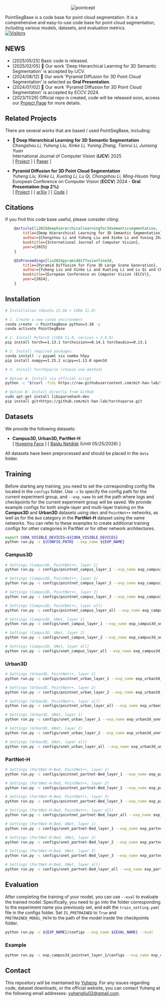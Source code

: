 <p align="center">
    <picture>
    <img alt="pointcept" src="https://dhl3d.github.io/images/PointSegBase_badge.jpg">
    </picture><br>
</p>

PointSegBase is a code base for point cloud segmentation. It is a comprehensive and easy-to-use code base for point cloud segmentation, including various models, datasets, and evaluation metrics.  
[![Visitors](https://api.visitorbadge.io/api/visitors?path=https%3A%2F%2Fgithub.com%2FPointCloud-Lab%2FPointSegBase%3Ftab%3Dreadme-ov-file&label=Visitors&countColor=%23fedcba&style=flat&labelStyle=none)](https://visitorbadge.io/status?path=https%3A%2F%2Fgithub.com%2FPointCloud-Lab%2FPointSegBase%3Ftab%3Dreadme-ov-file)  
## NEWS

- [2025/05/25] Basic code is released.
- [2025/02/05] 🚀 Our work 'Deep Hierarchical Learning for 3D Semantic Segmentation' is accepted by IJCV.
- [2024/08/12] 🚀 Our work 'Pyramid Diffusion for 3D Point Cloud Segmentation' is selected as **Oral Presentation**.
- [2024/07/02] 🚀 Our work 'Pyramid Diffusion for 3D Point Cloud Segmentation' is accepted by ECCV 2024.
- [2023/11/29] Official repo is created, code will be released soon, access our [Project Page](https://dhl3d.github.io/) for more details.

## Related Projects

There are several works that are based / used PointSegBase, including:

- **📌 Deep Hierarchical Learning for 3D Semantic Segmentation**  
*Chongshou Li, Yuheng Liu, Xinke Li, Yuning Zhang, Tianrui Li, Junsong Yuan*  
International Journal of Computer Vision (**IJCV**) 2025  
[ [Project](https://dhl3d.github.io/) ] [ [Paper](https://link.springer.com/article/10.1007/s11263-025-02387-6) ]


- **Pyramid Diffusion for 3D Point Cloud Segmentation**  
*Yuheng Liu, Xinke Li, Xueting Li, Lu Qi, Chongshou Li, Ming-Hsuan Yang*  
European Conference on Computer Vision (**ECCV**) 2024 - **Oral Presentation (top 2%)**  
[ [Project](https://yuheng.ink/project-page/pyramid-discrete-diffusion/) ] [ [arXiv](https://arxiv.org/abs/2311.12085) ] [ [Code](https://github.com/yuhengliu02/pyramid-discrete-diffusion) ]

## Citations
If you find this code base useful, please consider citing:

```bibtex
    @article{li2025deephierarchicallearningfor3dsemanticsegmentation,
        title={Deep Hierarchical Learning for 3D Semantic Segmentation},
        author={Chongshou Li and Yuheng Liu and Xinke Li and Yuning Zhang and Tianrui Li and Junsong Yuan},
        booktitle={International Journal of Computer Vision},
        year={2025}
    }
```

```bibtex
    @InProceedings{liu2024pyramiddiffusionfine3d,
        title={Pyramid Diffusion for Fine 3D Large Scene Generation},
        author={Yuheng Liu and Xinke Li and Xueting Li and Lu Qi and Chongshou Li and Ming-Hsuan Yang},
        booktitle={European Conference on Computer Vision (ECCV)},
        year={2024},
    }
```

## Installation

```bash
# Installation (Ubuntu 22.04 + CUDA 11.8)

# 1. Create a new conda environment
conda create -n PointSegBase python=3.10 -y
conda activate PointSegBase

# 2. Install PyTorch (CUDA 11.8, version < 2.0.0)
pip install torch==1.13.1 torchvision==0.14.1 torchaudio==0.13.1

# 3. Install required packages
conda install -y pyyaml six numba h5py
pip install numpy==1.25.2 scipy==1.13.0 open3d

# 4. Install TorchSparse (choose one method)

# Option A: Install via official script
python -c "$(curl -fsSL https://raw.githubusercontent.com/mit-han-lab/torchsparse/master/install.py)"

# Option B: Install directly from GitHub
sudo apt-get install libsparsehash-dev
pip install git+https://github.com/mit-han-lab/torchsparse.git
```

## Datasets
We provide the following datasets:

- **Campus3D, Urban3D, PartNet-H**  
[ [Hugging Face](https://huggingface.co/datasets/Yuheng02/PointSegBase_Datasets) ] [ [Baidu Netdisk](https://pan.baidu.com/s/1pUnCJXRICnGuA_EWG8QHIA?pwd=2025) (Until 05/25/2026) ]  

All datasets have been preprocessed and should be placed in the `data` folder.

## Training
Before starting any training, you need to set the corresponding config file located in the `configs` folder. Use `-c` to specify the config path for the current experiment group, and `--exp_name` to set the path where logs and checkpoints for the current experiment group will be saved. We provide example configs for both single-layer and multi-layer training on the **Campus3D** and **Urban3D** datasets using `UNet` and `PointNet++` networks, as well as for the `Bed` category in the **PartNet-H** dataset using the same networks. You can refer to these examples to create additional training configs for other categories in PartNet or for other network architectures.

```bash
export CUDA_VISIBLE_DEVICES=${CUDA_VISIBLE_DEVICES}
python run.py -c ${CONFIG_PATH} --exp_name ${EXP_NAME}
```

### Campus3D
```bash
# Settings (Campus3D, PointNet++, layer 1)
python run.py -c configs/pointnet_campus_layer_1 --exp_name exp_campus3d_pointnet_layer_1

# Settings (Campus3D, PointNet++, layer 2)
python run.py -c configs/pointnet_campus_layer_2 --exp_name exp_campus3d_pointnet_layer_2

# Settings (Campus3D, PointNet++, layer 3)
python run.py -c configs/pointnet_campus_layer_3 --exp_name exp_campus3d_pointnet_layer_3

# Settings (Campus3D, PointNet++, layer all)
python run.py -c configs/pointnet_campus_layer_all --exp_name exp_campus3d_pointnet_layer_all

# Settings (Campus3D, UNet, layer 1)
python run.py -c configs/unet_campus_layer_1 --exp_name exp_campus3d_unet_layer_1

# Settings (Campus3D, UNet, layer 2)
python run.py -c configs/unet_campus_layer_2 --exp_name exp_campus3d_unet_layer_2

# Settings (Campus3D, UNet, layer all)
python run.py -c configs/unet_campus_layer_all --exp_name exp_campus3d_unet_layer_all
```

### Urban3D
```bash
# Settings (Urban3D, PointNet++, layer 1)
python run.py -c configs/pointnet_urban_layer_1 --exp_name exp_urban3d_pointnet_layer_1

# Settings (Urban3D, PointNet++, layer 2)
python run.py -c configs/pointnet_urban_layer_2 --exp_name exp_urban3d_pointnet_layer_2

# Settings (Urban3D, PointNet++, layer all)
python run.py -c configs/pointnet_urban_layer_all --exp_name exp_urban3d_pointnet_layer_all

# Settings (Urban3D, UNet, layer 1)
python run.py -c configs/unet_urban_layer_1 --exp_name exp_urban3d_unet_layer_1

# Settings (Urban3D, UNet, layer 2)
python run.py -c configs/unet_urban_layer_2 --exp_name exp_urban3d_unet_layer_2

# Settings (Urban3D, UNet, layer all)
python run.py -c configs/unet_urban_layer_all --exp_name exp_urban3d_unet_layer_all
```

### PartNet-H
```bash
# Settings (PartNet-H-Bed, PointNet++, layer 1)
python run.py -c configs/pointnet_partnet-Bed_layer_1 --exp_name exp_partnet-Bed_pointnet_layer_1

# Settings (PartNet-H-Bed, PointNet++, layer 2)
python run.py -c configs/pointnet_partnet-Bed_layer_2 --exp_name exp_partnet-Bed_pointnet_layer_2

# Settings (PartNet-H-Bed, PointNet++, layer 3)
python run.py -c configs/pointnet_partnet-Bed_layer_3 --exp_name exp_partnet-Bed_pointnet_layer_3

# Settings (PartNet-H-Bed, PointNet++, layer all)
python run.py -c configs/pointnet_partnet-Bed_layer_all --exp_name exp_partnet-Bed_pointnet_layer_all

# Settings (PartNet-H-Bed, UNet, layer 1)
python run.py -c configs/unet_partnet-Bed_layer_1 --exp_name exp_partnet-Bed_unet_layer_1

# Settings (PartNet-H-Bed, UNet, layer 2)
python run.py -c configs/unet_partnet-Bed_layer_2 --exp_name exp_partnet-Bed_unet_layer_2

# Settings (PartNet-H-Bed, UNet, layer 3)
python run.py -c configs/unet_partnet-Bed_layer_3 --exp_name exp_partnet-Bed_unet_layer_3

# Settings (PartNet-H-Bed, UNet, layer all)
python run.py -c configs/unet_partnet-Bed_layer_all --exp_name exp_partnet-Bed_unet_layer_all
```

## Evaluation
After completing the training of your model, you can use `--eval` to evaluate the trained model. Specifically, you need to go into the folder corresponding to the experiment name you previously set, and edit the `train_setting.yaml` file in the configs folder. Set `IS_PRETRAINED` to `True` and `PRETRAINED_MODEL_PATH` to the path of the model inside the checkpoints folder.

```bash
python run.py -c ${EXP_NAME}/configs --exp_name ${EVAL_NAME} --eval
```

### Example

```bash
python run.py -c exp_campus3d_pointnet_layer_1/configs --exp_name exp_campus3d_pointnet_layer_1_eval --eval
```


## Contact

This repository will be maintained by [Yuheng](https://yuheng.ink). For any issues regarding code, dataset downloads, or the official website, you can contact Yuheng at the following email addresses: yuhengliu02@gmail.com.
